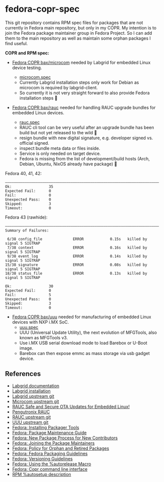 # fedora-copr-spec

This git repository contains RPM spec files for packages that are not currently in Fedora main repository, but only in my COPR.
My intention is to join the Fedora package maintainer group in Fedora Project.
So I can add them to the main repository as well as maintain some orphan packages I find useful.

**COPR and RPM spec:**

- [Fedora COPR bax/microcom](https://copr.fedorainfracloud.org/coprs/bax/microcom/) needed by Labgrid for embedded Linux device testing.
  - [microcom.spec](microcom.spec)
  - Currently Labgrid installation steps only work for Debian as microcom is required by labgrid-client.
  - So currently it is not very straight forward to also provide Fedora installation steps 🙁

- [Fedora COPR bax/rauc](https://copr.fedorainfracloud.org/coprs/bax/rauc/) needed for handling RAUC upgrade bundles for embedded Linux devices.
  - [rauc.spec](rauc.spec)
  - RAUC cli tool can be very useful after an upgrade bundle has been build but not yet released to the wild 🐧
  - resign bundle with new digital signature, e.g. developer signed vs. official signed.
  - inspect bundle meta data or files inside.
  - Service is only needed on target device.
  - Fedora is missing from the list of development/build hosts (Arch, Debian, Ubuntu, NixOS already have package) 🙁

Fedora 40, 41, 42:

```
――――――――――――――――――――――――――――――――――――――――――――――――――――――――――――――――――――――――――――――
Ok:                 35
Expected Fail:      0
Fail:               0
Unexpected Pass:    0
Skipped:            3
Timeout:            0
```

Fedora 43 (rawhide):

```
――――――――――――――――――――――――――――――――――――――――――――――――――――――――――――――――――――――――――――――
Summary of Failures:

 6/38 config_file              ERROR            0.15s   killed by signal 5 SIGTRAP
 7/38 context                  ERROR            0.16s   killed by signal 5 SIGTRAP
 9/38 event_log                ERROR            0.14s   killed by signal 5 SIGTRAP
15/38 signature                ERROR            0.08s   killed by signal 5 SIGTRAP
18/38 status_file              ERROR            0.13s   killed by signal 5 SIGTRAP

Ok:                 30
Expected Fail:      0
Fail:               5
Unexpected Pass:    0
Skipped:            3
Timeout:            0
```

- [Fedora COPR bax/uuu](https://copr.fedorainfracloud.org/coprs/bax/uuu/) needed for manufacturing of embedded Linux devices with NXP i.MX SoC.
  - [uuu.spec](uuu.spec)
  - UUU (Universal Update Utility), the next evolution of MFGTools, also known as MFGTools v3.
  - Use i.MX USB serial download mode to load Barebox or U-Boot image.
  - Barebox can then expose emmc as mass storage via usb gadget device.

## References

- [Labgrid documentation](https://labgrid.readthedocs.io/en/latest/index.html)
- [Labgrid installation](https://labgrid.readthedocs.io/en/latest/getting_started.html#installation)
- [Labgrid upstream git](https://github.com/labgrid-project/labgrid)
- [Microcom upstream git](https://github.com/pengutronix/microcom)
- [RAUC Safe and Secure OTA Updates for Embedded Linux!](https://rauc.io/)
- [Pengutronix RAUC](https://www.pengutronix.de/en/software/rauc.html)
- [RAUC upstream git](https://github.com/rauc/rauc)
- [UUU upstream git](https://github.com/nxp-imx/mfgtools)
- [Fedora: Installing Packager Tools](https://docs.fedoraproject.org/en-US/package-maintainers/Installing_Packager_Tools/)
- [Fedora: Package Maintenance Guide](https://docs.fedoraproject.org/en-US/package-maintainers/Package_Maintenance_Guide/)
- [Fedora: New Package Process for New Contributors](https://docs.fedoraproject.org/en-US/package-maintainers/New_Package_Process_for_New_Contributors/)
- [Fedora: Joining the Package Maintainers](https://docs.fedoraproject.org/en-US/package-maintainers/Joining_the_Package_Maintainers/)
- [Fedora: Policy for Orphan and Retired Packages](https://docs.fedoraproject.org/en-US/fesco/Policy_for_orphan_and_retired_packages/)
- [Fedora: Fedora Packaging Guidelines](https://docs.fedoraproject.org/en-US/packaging-guidelines/)
- [Fedora: Versioning Guidelines](https://docs.fedoraproject.org/en-US/packaging-guidelines/Versioning/)
- [Fedora: Using the %autorelease Macro](https://docs.pagure.org/fedora-infra.rpmautospec/autorelease.html)
- [Fedora: Copr command line interface](https://developer.fedoraproject.org/deployment/copr/copr-cli.html)
- [RPM %autosetup description](https://rpm-software-management.github.io/rpm/manual/autosetup.html)

